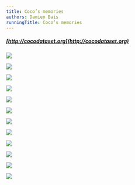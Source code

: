 ```yaml
---
title: Coco’s memories
authors: Damien Baïs
runningTitle: Coco’s memories
---
```


##### [http://cocodataset.org](http://cocodataset.org)

<div class="hard_page_break"></div>

![](images/IA-souvenir/pageOf_banana.png)

![](images/IA-souvenir/pageOf_cat.png)

![](images/IA-souvenir/pageOf_dog.png)

![](images/IA-souvenir/pageOf_food.png)

![](images/IA-souvenir/pageOf_woman.png)

![](images/IA-souvenir/pageOf_man.png)

![](images/IA-souvenir/pageOf_plane.png)

![](images/IA-souvenir/pageOf_sign.png)

![](images/IA-souvenir/pageOf_traffic.png)

![](images/IA-souvenir/pageOf_train.png)

![](images/IA-souvenir/pageOf_truck.png)

![](images/IA-souvenir/pageOf_zebra.png)
